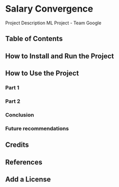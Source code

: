 # Salary Convergence
Project Description
ML Project - Team Google
## Table of Contents
## How to Install and Run the Project
## How to Use the Project
### Part 1
### Part 2
### Conclusion 
### Future recommendations
## Credits
## References
## Add a License
